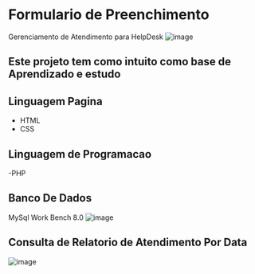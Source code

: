 # Formulario de Preenchimento
Gerenciamento de Atendimento para HelpDesk
![image](https://github.com/d3dxd7/Atendimento_PHP_CSS_HTML/assets/50407088/c8984533-0df9-4b78-8921-b767a3921505)
## Este projeto tem como intuito como base de Aprendizado e estudo
## Linguagem Pagina
- HTML
- CSS
## Linguagem de Programacao
-PHP
## Banco De Dados
MySql Work Bench 8.0
![image](https://github.com/d3dxd7/Atendimento_PHP_CSS_HTML/assets/50407088/581a5f06-f53d-4d49-8aa9-548e601c7519)


## Consulta de Relatorio de Atendimento Por Data
![image](https://github.com/d3dxd7/Atendimento_PHP_CSS_HTML/assets/50407088/a1dfd1dc-82bc-492a-a5fd-d5b692f247f9)
